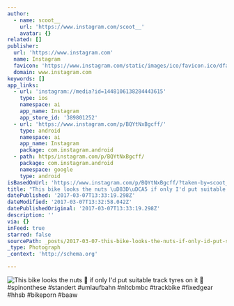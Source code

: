 ```yaml
---
author:
  - name: scoot__
    url: 'https://www.instagram.com/scoot__'
    avatar: {}
related: []
publisher:
  url: 'https://www.instagram.com'
  name: Instagram
  favicon: 'https://www.instagram.com/static/images/ico/favicon.ico/dfa85bb1fd63.ico'
  domain: www.instagram.com
keywords: []
app_links:
  - url: 'instagram://media?id=1448106138284443615'
    type: ios
    namespace: ai
    app_name: Instagram
    app_store_id: '389801252'
  - url: 'https://www.instagram.com/p/BQYtNxBgcff/'
    type: android
    namespace: ai
    app_name: Instagram
    package: com.instagram.android
  - path: https/instagram.com/p/BQYtNxBgcff/
    package: com.instagram.android
    namespace: google
    type: android
isBasedOnUrl: 'https://www.instagram.com/p/BQYtNxBgcff/?taken-by=scoot__'
title: "This bike looks the nuts \uD83D\uDCA5 if only I'd put suitable track tyres on it \uD83D\uDE48 #spinonthese #standert #umlaufbahn #nltcbmbc #trackbike #fixedgear #hhsb #bikeporn #baaw"
datePublished: '2017-03-07T13:33:19.298Z'
dateModified: '2017-03-07T13:32:58.042Z'
datePublishedOriginal: '2017-03-07T13:33:19.298Z'
description: ''
via: {}
inFeed: true
starred: false
sourcePath: _posts/2017-03-07-this-bike-looks-the-nuts-if-only-id-put-suitable-track-t.md
_type: Photograph
_context: 'http://schema.org'

---
```

![This bike looks the nuts  if only I'd put suitable track tyres on it  #spinonthese #standert #umlaufbahn #nltcbmbc #trackbike #fixedgear #hhsb #bikeporn #baaw](https://scontent.cdninstagram.com/t51.2885-15/s640x640/sh0.08/e35/16465213_187335698417452_1716221184330170368_n.jpg)